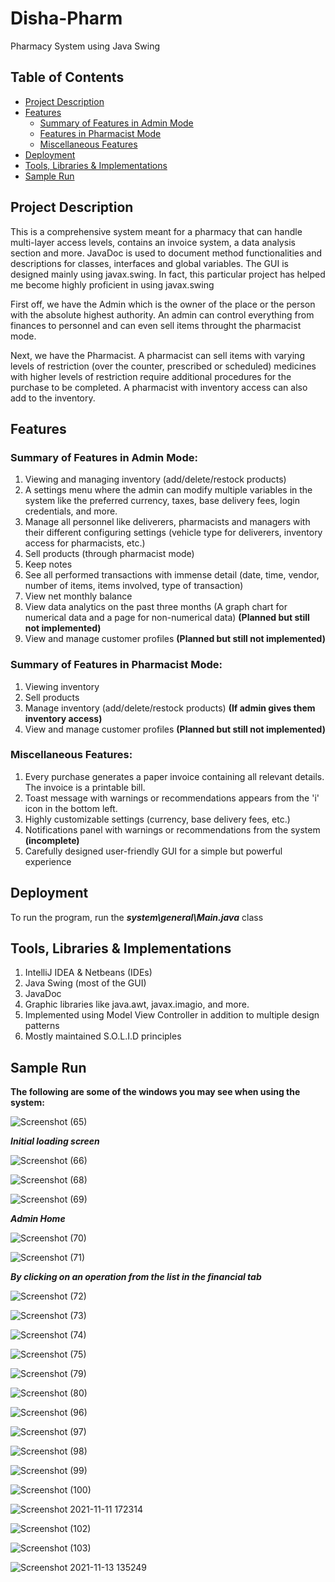 # Disha-Pharm
Pharmacy System using Java Swing

## Table of Contents
* [Project Description](#project-description)
* [Features](#features)
  - [Summary of Features in Admin Mode](#summary-of-features-in-admin-mode)
  - [Features in Pharmacist Mode](#summary-of-features-in-pharmacist-mode)
  - [Miscellaneous Features](#miscellaneous-features)
* [Deployment](#deployment)
* [Tools, Libraries & Implementations](#tools-libraries--implementations)
* [Sample Run](#sample-run)

## Project Description
This is a comprehensive system meant for a pharmacy that can handle multi-layer access levels, contains an invoice system, a data analysis section and more.
JavaDoc is used to document method functionalities and descriptions for classes, interfaces and global variables. The GUI is designed mainly using javax.swing. In fact, this particular project has helped me become highly proficient in using javax.swing

First off, we have the Admin which is the owner of the place or the person with the absolute highest authority.
An admin can control everything from finances to personnel and can even sell items throught the pharmacist mode.

Next, we have the Pharmacist.
A pharmacist can sell items with varying levels of restriction (over the counter, prescribed or scheduled)
medicines with higher levels of restriction require additional procedures for the purchase to be completed.
A pharmacist with inventory access can also add to the inventory.

## Features
### Summary of Features in Admin Mode:
  1. Viewing and managing inventory  (add/delete/restock products) 
  2. A settings menu where the admin can modify multiple variables in the system like the preferred currency, taxes, base delivery fees, login credentials, and more.
  3. Manage all personnel like deliverers, pharmacists and managers with their different configuring settings (vehicle type for deliverers, inventory access for pharmacists, etc.)
  4. Sell products (through pharmacist mode)
  5. Keep notes
  6. See all performed transactions with immense detail (date, time, vendor, number of items, items involved, type of transaction)
  7. View net monthly balance
  8. View data analytics on the past three months (A graph chart for numerical data and a page for non-numerical data) **(Planned but still not implemented)** 
  9. View and manage customer profiles **(Planned but still not implemented)** 

### Summary of Features in Pharmacist Mode:
  1. Viewing inventory
  2. Sell products
  3. Manage inventory (add/delete/restock products) **(If admin gives them inventory access)**
  4. View and manage customer profiles **(Planned but still not implemented)** 

### Miscellaneous Features:
  1. Every purchase generates a paper invoice containing all relevant details. The invoice is a printable bill.
  2. Toast message with warnings or recommendations appears from the 'i' icon in the bottom left.
  3. Highly customizable settings (currency, base delivery fees, etc.)
  4. Notifications panel with warnings or recommendations from the system **(incomplete)**
  5. Carefully designed user-friendly GUI for a simple but powerful experience

## Deployment
To run the program, run the ***system\general\Main.java*** class

## Tools, Libraries & Implementations
1. IntelliJ IDEA & Netbeans (IDEs)
2. Java Swing (most of the GUI)
4. JavaDoc
5. Graphic libraries like java.awt, javax.imagio, and more.
6. Implemented using Model View Controller in addition to multiple design patterns
7. Mostly maintained S.O.L.I.D principles

## Sample Run
**The following are some of the windows you  may see when using the system:**

![Screenshot (65)](https://user-images.githubusercontent.com/90573502/141642455-80c76476-73ea-47c5-9c81-8b73d6032326.png)

***Initial loading screen***

![Screenshot (66)](https://user-images.githubusercontent.com/90573502/141642463-468a796f-c079-4013-a063-ac4b79000dd9.png)

![Screenshot (68)](https://user-images.githubusercontent.com/90573502/141642467-834cd014-cc1f-47ab-8be1-f36db04f6f6b.png)

![Screenshot (69)](https://user-images.githubusercontent.com/90573502/141642470-9a1cbd4f-ec83-465c-adde-79f4a44e5f18.png)

***Admin Home***

![Screenshot (70)](https://user-images.githubusercontent.com/90573502/141642475-16ad6dd4-89f0-46c8-b6b9-93921e8a6e83.png)

![Screenshot (71)](https://user-images.githubusercontent.com/90573502/141642484-cc77c9de-97d4-4fc9-b558-75f296940246.png)

***By clicking on an operation from the list in the financial tab***

![Screenshot (72)](https://user-images.githubusercontent.com/90573502/141642503-0ecb8e4c-1def-4bd4-a882-a862e8f7e2fb.png)

![Screenshot (73)](https://user-images.githubusercontent.com/90573502/141642511-3597746e-91c3-4ae4-a38b-25d09e18e71e.png)

![Screenshot (74)](https://user-images.githubusercontent.com/90573502/141642517-1d4fa435-98e1-4c8b-b6c7-a32fe75bea2b.png)

![Screenshot (75)](https://user-images.githubusercontent.com/90573502/141642519-253e8392-6591-467c-818c-1fa56676883c.png)

![Screenshot (79)](https://user-images.githubusercontent.com/90573502/141642541-7f199381-ae4c-4a69-9b6b-c9fb61db906b.png)

![Screenshot (80)](https://user-images.githubusercontent.com/90573502/141642544-6f6a5db5-729e-4cd6-b309-2b844ee514e6.png)

![Screenshot (96)](https://user-images.githubusercontent.com/90573502/141642550-bb075ed6-d9ac-4b73-bbd5-d94478f81cf3.png)

![Screenshot (97)](https://user-images.githubusercontent.com/90573502/141642555-0c0c4e51-8a65-4dda-b104-a05895977c15.png)

![Screenshot (98)](https://user-images.githubusercontent.com/90573502/141642659-0844c681-78ba-41a6-ad82-a2e161283145.png)

![Screenshot (99)](https://user-images.githubusercontent.com/90573502/141642664-6ccf68cc-e19b-40f6-97d4-44d8f2cc7703.png)

![Screenshot (100)](https://user-images.githubusercontent.com/90573502/141642674-3a0e2bf4-0605-48f6-a156-ad1a466998f5.png)

![Screenshot 2021-11-11 172314](https://user-images.githubusercontent.com/90573502/141642766-23bf26b9-134a-4fab-86b6-1a7ee4c7fb11.jpg)

![Screenshot (102)](https://user-images.githubusercontent.com/90573502/141642867-1fb78702-b2bb-4b06-b758-7c41c60116a2.png)

![Screenshot (103)](https://user-images.githubusercontent.com/90573502/141642838-d88606b2-f3f6-453d-8b3a-bb5c0925a41f.png)

![Screenshot 2021-11-13 135249](https://user-images.githubusercontent.com/90573502/141643880-92079c57-d67c-4669-9ece-5b7bf81056a2.jpg)
